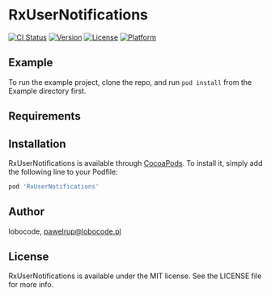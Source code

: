 # RxUserNotifications

[![CI Status](https://img.shields.io/travis/pawelrup/RxUserNotifications.svg?style=flat)](https://travis-ci.org/pawelrup/RxUserNotifications)
[![Version](https://img.shields.io/cocoapods/v/RxUserNotifications.svg?style=flat)](https://cocoapods.org/pods/RxUserNotifications)
[![License](https://img.shields.io/cocoapods/l/RxUserNotifications.svg?style=flat)](https://cocoapods.org/pods/RxUserNotifications)
[![Platform](https://img.shields.io/cocoapods/p/RxUserNotifications.svg?style=flat)](https://cocoapods.org/pods/RxUserNotifications)

## Example

To run the example project, clone the repo, and run `pod install` from the Example directory first.

## Requirements

## Installation

RxUserNotifications is available through [CocoaPods](https://cocoapods.org). To install
it, simply add the following line to your Podfile:

```ruby
pod 'RxUserNotifications'
```

## Author

lobocode, pawelrup@lobocode.pl

## License

RxUserNotifications is available under the MIT license. See the LICENSE file for more info.
